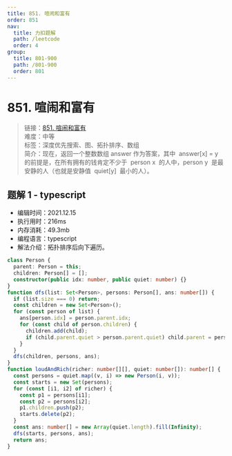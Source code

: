 ```yaml
---
title: 851. 喧闹和富有
order: 851
nav:
  title: 力扣题解
  path: /leetcode
  order: 4
group:
  title: 801-900
  path: /801-900
  order: 801
---
```


# 851. 喧闹和富有

> 链接：[851. 喧闹和富有](https://leetcode-cn.com/problems/loud-and-rich/)  
> 难度：中等  
> 标签：深度优先搜索、图、拓扑排序、数组  
> 简介：现在，返回一个整数数组 answer 作为答案，其中  answer[x] = y  的前提是，在所有拥有的钱肯定不少于  person x  的人中，person y  是最安静的人（也就是安静值  quiet[y]  最小的人）。

## 题解 1 - typescript

- 编辑时间：2021.12.15
- 执行用时：216ms
- 内存消耗：49.3mb
- 编程语言：typescript
- 解法介绍：拓扑排序后向下遍历。

```typescript
class Person {
  parent: Person = this;
  children: Person[] = [];
  constructor(public idx: number, public quiet: number) {}
}
function dfs(list: Set<Person>, persons: Person[], ans: number[]) {
  if (list.size === 0) return;
  const children = new Set<Person>();
  for (const person of list) {
    ans[person.idx] = person.parent.idx;
    for (const child of person.children) {
      children.add(child);
      if (child.parent.quiet > person.parent.quiet) child.parent = person.parent;
    }
  }
  dfs(children, persons, ans);
}
function loudAndRich(richer: number[][], quiet: number[]): number[] {
  const persons = quiet.map((v, i) => new Person(i, v));
  const starts = new Set(persons);
  for (const [i1, i2] of richer) {
    const p1 = persons[i1];
    const p2 = persons[i2];
    p1.children.push(p2);
    starts.delete(p2);
  }
  const ans: number[] = new Array(quiet.length).fill(Infinity);
  dfs(starts, persons, ans);
  return ans;
}
```

